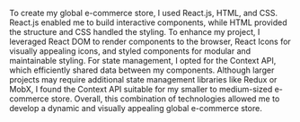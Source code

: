 To create my global e-commerce store, I used React.js, HTML, and CSS. React.js enabled me to build interactive components, while HTML provided the structure and CSS handled the styling. To enhance my project, I leveraged React DOM to render components to the browser, React Icons for visually appealing icons, and styled components for modular and maintainable styling. For state management, I opted for the Context API, which efficiently shared data between my components. Although larger projects may require additional state management libraries like Redux or MobX, I found the Context API suitable for my smaller to medium-sized e-commerce store. Overall, this combination of technologies allowed me to develop a dynamic and visually appealing global e-commerce store.
